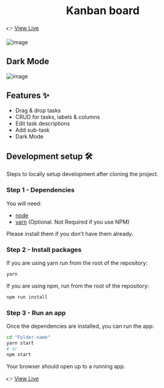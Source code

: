 <h1 align="center">Kanban board</h1>

👉 [View Live](https://luxury-tapioca-14425a.netlify.app/)

![image](https://user-images.githubusercontent.com/47911791/173187178-e9d32eba-5deb-4de7-bab0-c4f7112258b4.png)

## Dark Mode
![image](https://user-images.githubusercontent.com/47911791/173188545-ada3666e-b1c5-4842-8a1f-825c586130bb.png)

## Features ✨

- Drag & drop tasks
- CRUD for tasks, labels & columns
- Edit task descriptions
- Add sub-task
- Dark Mode

## Development setup 🛠

Steps to locally setup development after cloning the project.

### Step 1 - Dependencies

You will need:

* [node](https://nodejs.org/)
* [yarn](https://yarnpkg.com/en/docs/install) (Optional. Not Required if you use NPM)

Please install them if you don't have them already.

### Step 2 - Install packages

If you are using yarn run from the root of the repository:

```sh
yarn
```

If you are using npm, run from the root of the repository:

```sh
npm run install
```

### Step 3 - Run an app

Once the dependencies are installed, you can run the app:

```sh
cd "Folder-name"
yarn start
# or
npm start
```

Your browser should open up to a running app.

👉 [View Live](https://luxury-tapioca-14425a.netlify.app/)

